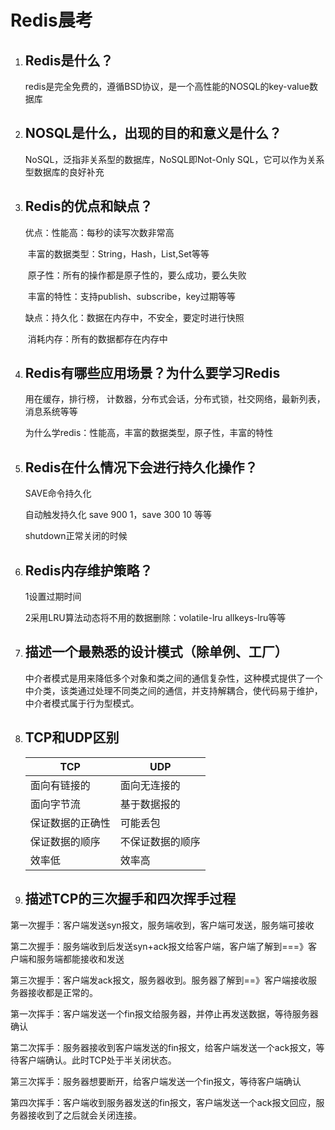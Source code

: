 # Redis晨考

1. ## Redis是什么？

   redis是完全免费的，遵循BSD协议，是一个高性能的NOSQL的key-value数据库

2. ## NOSQL是什么，出现的目的和意义是什么？

   NoSQL，泛指非关系型的数据库，NoSQL即Not-Only SQL，它可以作为关系型数据库的良好补充

3. ## Redis的优点和缺点？

   优点：性能高：每秒的读写次数非常高

   ​			丰富的数据类型：String，Hash，List,Set等等

   ​			原子性：所有的操作都是原子性的，要么成功，要么失败

   ​			丰富的特性：支持publish、subscribe，key过期等等

   缺点：持久化：数据在内存中，不安全，要定时进行快照

   ​			消耗内存：所有的数据都存在内存中

4. ## Redis有哪些应用场景？为什么要学习Redis

   用在缓存，排行榜， 计数器，分布式会话，分布式锁，社交网络，最新列表，消息系统等等

   

   为什么学redis：性能高，丰富的数据类型，原子性，丰富的特性

   

5. ## Redis在什么情况下会进行持久化操作？

   SAVE命令持久化

   自动触发持久化 save 900 1，save 300 10 等等

   shutdown正常关闭的时候

6. ## Redis内存维护策略？

   1设置过期时间

   2采用LRU算法动态将不用的数据删除：volatile-lru   allkeys-lru等等

7. ## 描述一个最熟悉的设计模式（除单例、工厂）

   中介者模式是用来降低多个对象和类之间的通信复杂性，这种模式提供了一个中介类，该类通过处理不同类之间的通信，并支持解耦合，使代码易于维护，中介者模式属于行为型模式。

   

8. ## TCP和UDP区别

   | TCP              | UDP              |
   | ---------------- | ---------------- |
   | 面向有链接的     | 面向无连接的     |
   | 面向字节流       | 基于数据报的     |
   | 保证数据的正确性 | 可能丢包         |
   | 保证数据的顺序   | 不保证数据的顺序 |
   | 效率低           | 效率高           |

   

9. ## 描述TCP的三次握手和四次挥手过程

第一次握手：客户端发送syn报文，服务端收到，客户端可发送，服务端可接收

第二次握手：服务端收到后发送syn+ack报文给客户端，客户端了解到===》客户端和服务端都能接收和发送

第三次握手：客户端发ack报文，服务器收到。服务器了解到==》客户端接收服务器接收都是正常的。



第一次挥手：客户端发送一个fin报文给服务器，并停止再发送数据，等待服务器确认

第二次挥手：服务器接收到客户端发送的fin报文，给客户端发送一个ack报文，等待客户端确认。此时TCP处于半关闭状态。

第三次挥手：服务器想要断开，给客户端发送一个fin报文，等待客户端确认

第四次挥手：客户端收到服务器发送的fin报文，客户端发送一个ack报文回应，服务器接收到了之后就会关闭连接。

